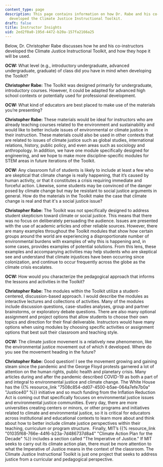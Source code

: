 ```yaml
---
content_type: page
description: This page contains information on how Dr. Rabe and his co-instructors
  developed the Climate Justice Instructional Toolkit.
draft: false
title: Instructor Insights
uid: 2ed2f0a0-195d-4472-b20a-157fa2166a25
---
```

Below, Dr. Christopher Rabe discusses how he and his co-instructors developed the Climate Justice Instructional Toolkit, and how they hope it will be used.

**OCW:** What level (e.g., introductory undergraduate, advanced undergraduate, graduate) of class did you have in mind when developing the Toolkit?

**Christopher Rabe:** The Toolkit was designed primarily for undergraduate, introductory courses. However, it could be adapted for advanced high school contexts or potentially used for professional development.

**OCW:** What kind of educators are best placed to make use of the materials you’re presenting?

**Christopher Rabe:** These materials would be ideal for instructors who are already teaching courses related to the environment and sustainability and would like to better include issues of environmental or climate justice in their instruction. These materials could also be used in other contexts that are related to issues of climate justice such as global studies, international relations, history, public policy, and even areas such as sociology and anthropology. In addition, we have one module specifically designed for engineering, and we hope to make more discipline-specific modules for STEM areas in future iterations of the Toolkit. 

**OCW:** Any classroom full of students is likely to include at least a few who are skeptical that climate change is really happening, that it’s caused by human activity, or that it constitutes a crisis requiring immediate and forceful action. Likewise, some students may be convinced of the danger posed by climate change but may be resistant to social justice arguments in general. How do the materials in the Toolkit make the case that climate change is real and that it's a social justice issue?

**Christopher Rabe:** The Toolkit was not specifically designed to address student skepticism toward climate or social justice. This means that there was no focus on deliberately persuading the audience. Issues are presented with the use of academic articles and other reliable sources. However, there are many examples throughout the Toolkit modules that show how certain groups around the world are experiencing a disproportionate number of environmental burdens with examples of why this is happening and, in some cases, provides examples of potential solutions. From this lens, these examples and accompanying activities may help students who are skeptical see and understand that climate injustices have been occurring since colonization, and continue to occur frequently across the globe as the climate crisis escalates.

**OCW:** How would you characterize the pedagogical approach that informs the lessons and activities in the Toolkit?

**Christopher Rabe:** The modules within the Toolkit utilize a student-centered, discussion-based approach. I would describe the modules as interactive lectures and collections of activities. Many of the modules include discussion questions, case-studies analyses, group and partner brainstorms, or exploratory debate questions. There are also many optional assignment and project options that allow students to choose their own topics and direction for their final deliverable. Instructors would have many options when using modules by choosing specific activities or assignment options that best suit their classroom and teaching style.

**OCW:** The climate justice movement is a relatively new phenomenon, like the environmental justice movement out of which it developed. Where do you see the movement heading in the future?

**Christopher Rabe:** Good question! I see the movement growing and gaining steam since the pandemic and the George Floyd protests garnered a lot of attention on the human rights, public health and planetary crisis. Many articles during and after the pandemic described COVID-19 as both a part of and integral to environmental justice and climate change. The White House has the {{% resource_link "7508c854-dd07-4500-b5ae-064a7efe7b0a" "Justice40" %}} initiative and so much funding from the Inflation Reduction Act is coming out that specifically focuses on environmental justice issues and environmental justice communities. Every day, there are more universities creating centers or minors, or other programs and initiatives related to climate and environmental justice, so it is critical for educators across institutional and educational contexts to learn more about and think about how to better include climate justice perspectives within their teaching, curriculum or program structure.  Finally, MIT’s {{% resource_link "01035f68-766e-44f6-b23a-7d486737d8a4" "Climate Action Plan for the Decade" %}} includes a section called "The Imperative of Justice." If MIT seeks to carry out its climate action plan, there must be more attention to what the Imperative of Justice means in the context of the classroom. The Climate Justice Instructional Toolkit is just one project that seeks to address justice from a curricular and pedagogical perspective.